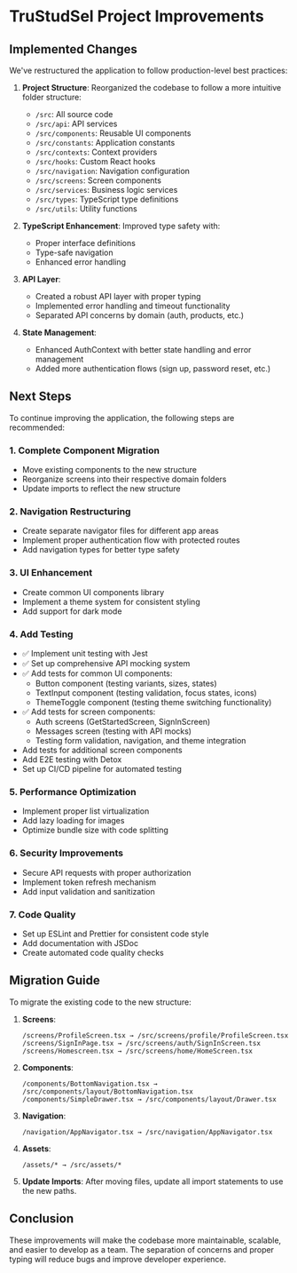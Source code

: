 # TruStudSel Project Improvements

## Implemented Changes

We've restructured the application to follow production-level best practices:

1. **Project Structure**: Reorganized the codebase to follow a more intuitive folder structure:
   - `/src`: All source code
   - `/src/api`: API services
   - `/src/components`: Reusable UI components
   - `/src/constants`: Application constants
   - `/src/contexts`: Context providers
   - `/src/hooks`: Custom React hooks
   - `/src/navigation`: Navigation configuration
   - `/src/screens`: Screen components
   - `/src/services`: Business logic services
   - `/src/types`: TypeScript type definitions
   - `/src/utils`: Utility functions

2. **TypeScript Enhancement**: Improved type safety with:
   - Proper interface definitions
   - Type-safe navigation
   - Enhanced error handling

3. **API Layer**:
   - Created a robust API layer with proper typing
   - Implemented error handling and timeout functionality
   - Separated API concerns by domain (auth, products, etc.)

4. **State Management**:
   - Enhanced AuthContext with better state handling and error management
   - Added more authentication flows (sign up, password reset, etc.)

## Next Steps

To continue improving the application, the following steps are recommended:

### 1. Complete Component Migration
- Move existing components to the new structure
- Reorganize screens into their respective domain folders
- Update imports to reflect the new structure

### 2. Navigation Restructuring
- Create separate navigator files for different app areas
- Implement proper authentication flow with protected routes
- Add navigation types for better type safety

### 3. UI Enhancement
- Create common UI components library
- Implement a theme system for consistent styling
- Add support for dark mode

### 4. Add Testing
- ✅ Implement unit testing with Jest
- ✅ Set up comprehensive API mocking system
- ✅ Add tests for common UI components:
  - Button component (testing variants, sizes, states)
  - TextInput component (testing validation, focus states, icons)
  - ThemeToggle component (testing theme switching functionality)
- ✅ Add tests for screen components:
  - Auth screens (GetStartedScreen, SignInScreen)
  - Messages screen (testing with API mocks)
  - Testing form validation, navigation, and theme integration
- Add tests for additional screen components
- Add E2E testing with Detox
- Set up CI/CD pipeline for automated testing

### 5. Performance Optimization
- Implement proper list virtualization
- Add lazy loading for images
- Optimize bundle size with code splitting

### 6. Security Improvements
- Secure API requests with proper authorization
- Implement token refresh mechanism
- Add input validation and sanitization

### 7. Code Quality
- Set up ESLint and Prettier for consistent code style
- Add documentation with JSDoc
- Create automated code quality checks

## Migration Guide

To migrate the existing code to the new structure:

1. **Screens**:
   ```
   /screens/ProfileScreen.tsx → /src/screens/profile/ProfileScreen.tsx
   /screens/SignInPage.tsx → /src/screens/auth/SignInScreen.tsx
   /screens/Homescreen.tsx → /src/screens/home/HomeScreen.tsx
   ```

2. **Components**:
   ```
   /components/BottomNavigation.tsx → /src/components/layout/BottomNavigation.tsx
   /components/SimpleDrawer.tsx → /src/components/layout/Drawer.tsx
   ```

3. **Navigation**:
   ```
   /navigation/AppNavigator.tsx → /src/navigation/AppNavigator.tsx
   ```

4. **Assets**:
   ```
   /assets/* → /src/assets/*
   ```

5. **Update Imports**:
   After moving files, update all import statements to use the new paths.

## Conclusion

These improvements will make the codebase more maintainable, scalable, and easier to develop as a team. The separation of concerns and proper typing will reduce bugs and improve developer experience. 